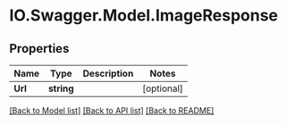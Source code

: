 # IO.Swagger.Model.ImageResponse
## Properties

Name | Type | Description | Notes
------------ | ------------- | ------------- | -------------
**Url** | **string** |  | [optional] 

[[Back to Model list]](../README.md#documentation-for-models) [[Back to API list]](../README.md#documentation-for-api-endpoints) [[Back to README]](../README.md)

